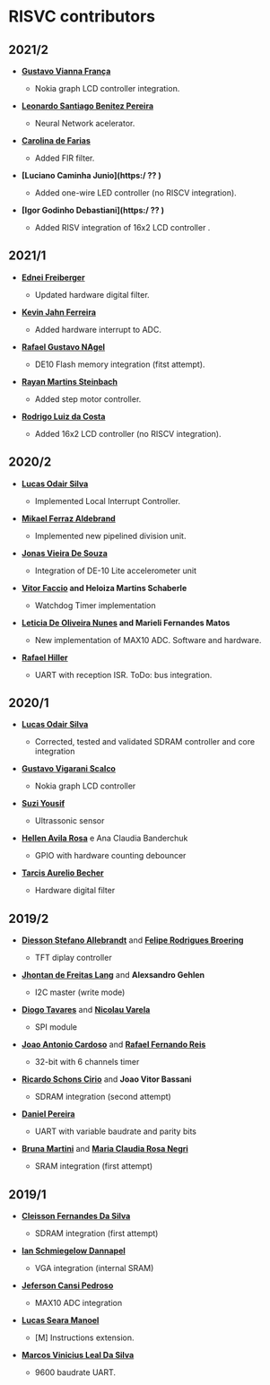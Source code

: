 RISVC contributors
============================================
## 2021/2

* **[Gustavo Vianna França](https://github.com/Gustavo-V-F)**
  * Nokia graph LCD controller integration.

* **[Leonardo Santiago Benitez Pereira](https://github.com/LeonardoSanBenitez)**
  * Neural Network acelerator.

* **[Carolina de Farias](https://github.com/Caroles12/)**
  * Added FIR filter.

* **[Luciano Caminha Junio](https:/ ?? )**
  * Added one-wire LED controller (no RISCV integration).

* **[Igor Godinho Debastiani](https:/ ?? )**
    * Added RISV integration of 16x2 LCD controller .

## 2021/1

* **[Ednei Freiberger](https://github.com/edneif)**
  * Updated hardware digital filter.

* **[Kevin Jahn Ferreira](https://github.com/kevjahn)**
  * Added hardware interrupt to ADC.

* **[Rafael Gustavo NAgel](https://github.com/RGNagel)**
  * DE10 Flash memory integration (fitst attempt).

* **[Rayan Martins Steinbach](https://github.com/rayanmst)**
  * Added step motor controller.

* **[Rodrigo Luiz da Costa](https://github.com/rodrigo-lc)**
  * Added 16x2 LCD controller (no RISCV integration).

## 2020/2

* **[Lucas Odair Silva](https://github.com/luscasos)**
  * Implemented Local Interrupt Controller.

* **[Mikael Ferraz Aldebrand](https://github.com/miklz)**
  * Implemented new pipelined division unit.

* **[Jonas Vieira De Souza](https://github.com/jvsouza)**
  * Integration of DE-10 Lite accelerometer unit

* **[Vitor Faccio](https://github.com/vitorfaccio) and Heloiza Martins Schaberle**
  * Watchdog Timer implementation

* **[Leticia De Oliveira Nunes](https://github.com/lele1991) and Marieli Fernandes Matos**
  * New implementation of MAX10 ADC. Software and hardware.

* **[Rafael Hiller](https://github.com/Hillerr)**
  * UART with reception ISR. ToDo: bus integration.

## 2020/1

* **[Lucas Odair Silva](https://github.com/luscasos)**
  * Corrected, tested and validated SDRAM controller and core integration

* **[Gustavo Vigarani Scalco](https://github.com/gscalco)**
  * Nokia graph LCD controller

* **[Suzi Yousif](https://github.com/suziyousif)**
  * Ultrassonic sensor

* **[Hellen Avila Rosa](https://github.com/hellenavilarosa)** e Ana Claudia Banderchuk
  * GPIO with hardware counting debouncer

* **[Tarcis Aurelio Becher](https://github.com/tarciszera)**
  * Hardware digital filter

## 2019/2

* **[Diesson Stefano Allebrandt](https://github.com/diesson)** and **[Felipe Rodrigues Broering](https://github.com/BroeringFelipe)**
  * TFT diplay controller

* **[Jhontan de Freitas Lang](https://github.com/jhonatanlang)** and **Alexsandro Gehlen**
  * I2C master (write mode)

* **[Diogo Tavares](https://github.com/diogo0001)** and **[Nicolau Varela](https://github.com/NicoVarela)**
  * SPI module

* **[Joao Antonio Cardoso](https://github.com/joaoantoniocardoso/)** and **[Rafael Fernando Reis](https://github.com/ReisRafaelFernando)**
  * 32-bit with 6 channels timer

* **[Ricardo Schons Cirio](https://github.com/ricardocirio)** and **Joao Vitor Bassani**
  * SDRAM integration (second attempt)

* **[Daniel Pereira](https://github.com/Adjucaris)**
  * UART with variable baudrate and parity bits

* **[Bruna Martini](https://github.com/abrunamartini)** and **[Maria Claudia Rosa Negri](https://github.com/marianegri)**
  * SRAM integration (first attempt)

## 2019/1

* **[Cleisson Fernandes Da Silva](https://github.com/cleissom)**
  * SDRAM integration (first attempt)

* **[Ian Schmiegelow Dannapel](https://github.com/Eximmius)**
  * VGA integration (internal SRAM)

* **[Jeferson Cansi Pedroso](https://github.com/jefersonpedroso)**
  * MAX10 ADC integration

* **[Lucas Seara Manoel](https://github.com/lsmanoel)**
  * [M] Instructions extension.

* **[Marcos Vinicius Leal Da Silva](https://github.com/marcosleal)**
  * 9600 baudrate UART.
